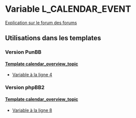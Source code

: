 # Variable L_CALENDAR_EVENT
[Explication sur le forum des forums](http://forum.forumactif.com/t294113-listing-des-variables#L_CALENDAR_EVENT)

## Utilisations dans les templates

### Version PunBB

#### [Template calendar_overview_topic](punbb/calendar_overview_topic.md)
* [Variable à la ligne 4](../punbb/calendar_overview_topic.tpl#L4)

### Version phpBB2

#### [Template calendar_overview_topic](subsilver/calendar_overview_topic.md)
* [Variable à la ligne 8](../subsilver/calendar_overview_topic.tpl#L8)